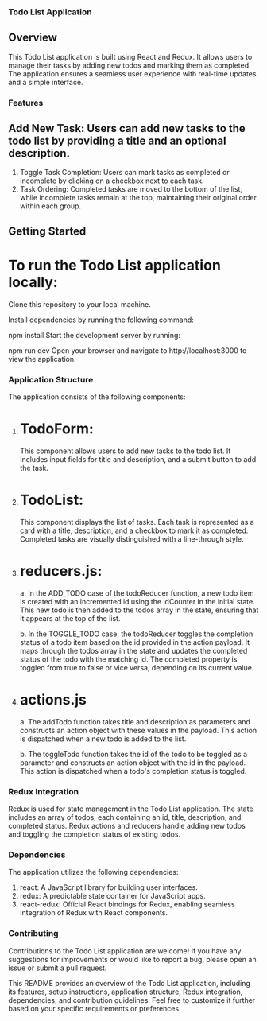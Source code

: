 ### Todo List Application

## Overview

This Todo List application is built using React and Redux. It allows users to manage their tasks by adding new todos and marking them as completed. The application ensures a seamless user experience with real-time updates and a simple interface.

### Features

## Add New Task: Users can add new tasks to the todo list by providing a title and an optional description.

1. Toggle Task Completion: Users can mark tasks as completed or incomplete by clicking on a checkbox next to each task.
2. Task Ordering: Completed tasks are moved to the bottom of the list, while incomplete tasks remain at the top, maintaining their original order within each group.

## Getting Started

# To run the Todo List application locally:

Clone this repository to your local machine.

Install dependencies by running the following command:

npm install
Start the development server by running:

npm run dev
Open your browser and navigate to http://localhost:3000 to view the application.

### Application Structure

The application consists of the following components:

1. # TodoForm:

   This component allows users to add new tasks to the todo list. It includes input fields for title and description, and a submit button to add the task.

2. # TodoList:

   This component displays the list of tasks. Each task is represented as a card with a title, description, and a checkbox to mark it as completed. Completed tasks are visually distinguished with a line-through style.

3. # reducers.js:

   a. In the ADD_TODO case of the todoReducer function, a new todo item is created with an incremented id using the idCounter in the initial state. This new todo is then added to the todos array in the state, ensuring that it appears at the top of the list.

   b. In the TOGGLE_TODO case, the todoReducer toggles the completion status of a todo item based on the id provided in the action payload. It maps through the todos array in the state and updates the completed status of the todo with the matching id. The completed property is toggled from true to false or vice versa, depending on its current value.

4. # actions.js

   a. The addTodo function takes title and description as parameters and constructs an action object with these values in the payload. This action is dispatched when a new todo is added to the list.

   b. The toggleTodo function takes the id of the todo to be toggled as a parameter and constructs an action object with the id in the payload. This action is dispatched when a todo's completion status is toggled.

### Redux Integration

Redux is used for state management in the Todo List application. The state includes an array of todos, each containing an id, title, description, and completed status. Redux actions and reducers handle adding new todos and toggling the completion status of existing todos.

### Dependencies

The application utilizes the following dependencies:

1. react: A JavaScript library for building user interfaces.
2. redux: A predictable state container for JavaScript apps.
3. react-redux: Official React bindings for Redux, enabling seamless integration of Redux with React components.

### Contributing

Contributions to the Todo List application are welcome! If you have any suggestions for improvements or would like to report a bug, please open an issue or submit a pull request.

This README provides an overview of the Todo List application, including its features, setup instructions, application structure, Redux integration, dependencies, and contribution guidelines. Feel free to customize it further based on your specific requirements or preferences.
